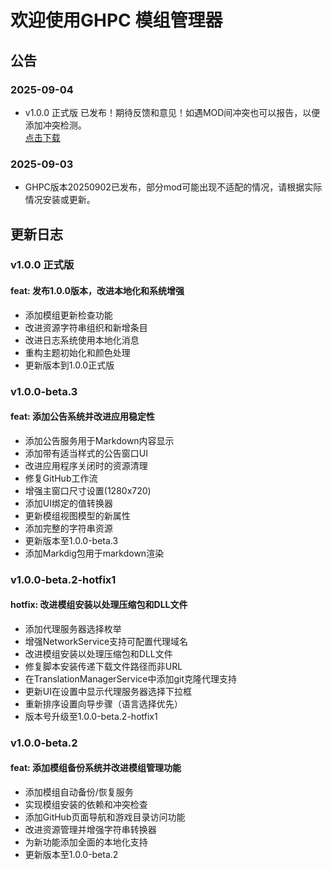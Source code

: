 # 欢迎使用GHPC 模组管理器

## 公告

### 2025-09-04

- v1.0.0 正式版 已发布！期待反馈和意见！如遇MOD间冲突也可以报告，以便添加冲突检测。<br>
[点击下载](https://github.com/RoyZ-iwnl/GHPC-Mod-Manager/releases)
### 2025-09-03

- GHPC版本20250902已发布，部分mod可能出现不适配的情况，请根据实际情况安装或更新。

## 更新日志

### v1.0.0 正式版

#### feat: 发布1.0.0版本，改进本地化和系统增强
  - 添加模组更新检查功能
  - 改进资源字符串组织和新增条目     
  - 改进日志系统使用本地化消息
  - 重构主题初始化和颜色处理
  - 更新版本到1.0.0正式版

### v1.0.0-beta.3

#### feat: 添加公告系统并改进应用稳定性
- 添加公告服务用于Markdown内容显示
- 添加带有适当样式的公告窗口UI
- 改进应用程序关闭时的资源清理
- 修复GitHub工作流
- 增强主窗口尺寸设置(1280x720)
- 添加UI绑定的值转换器
- 更新模组视图模型的新属性
- 添加完整的字符串资源
- 更新版本至1.0.0-beta.3
- 添加Markdig包用于markdown渲染

### v1.0.0-beta.2-hotfix1

#### hotfix: 改进模组安装以处理压缩包和DLL文件
- 添加代理服务器选择枚举
- 增强NetworkService支持可配置代理域名
- 改进模组安装以处理压缩包和DLL文件
- 修复脚本安装传递下载文件路径而非URL
- 在TranslationManagerService中添加git克隆代理支持
- 更新UI在设置中显示代理服务器选择下拉框
- 重新排序设置向导步骤（语言选择优先）
- 版本号升级至1.0.0-beta.2-hotfix1

### v1.0.0-beta.2

#### feat: 添加模组备份系统并改进模组管理功能
- 添加模组自动备份/恢复服务
- 实现模组安装的依赖和冲突检查
- 添加GitHub页面导航和游戏目录访问功能
- 改进资源管理并增强字符串转换器
- 为新功能添加全面的本地化支持
- 更新版本至1.0.0-beta.2